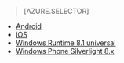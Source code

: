 > [AZURE.SELECTOR]
- [Android](/documentation/articles/notification-hubs-aspnet-backend-android-xplat-segmented-gcm-push-notification/)
- [iOS](/documentation/articles/notification-hubs-ios-xplat-segmented-apns-push-notification/)
- [Windows Runtime 8.1 universal](/documentation/articles/notification-hubs-windows-notification-dotnet-push-xplat-segmented-wns/)
- [Windows Phone Silverlight 8.x](/documentation/articles/notification-hubs-windows-phone-push-xplat-segmented-mpns-notification/)

<!---HONumber=Mooncake_1017_2016-->
